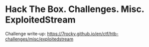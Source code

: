 # Hack The Box. Challenges. Misc. ExploitedStream

Challenge write-up: https://7rocky.github.io/en/ctf/htb-challenges/misc/exploitedstream

